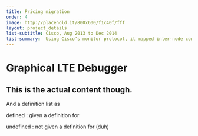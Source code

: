 ```yaml
---
title: Pricing migration
order: 4
image: http://placehold.it/800x600/f1c40f/fff
layout: project_details
list-subtitle: Cisco, Aug 2013 to Dec 2014
list-summary:  Using Cisco’s monitor protocol, it mapped inter-node communication through a network map. Delivered as a solo project.
---
```


# Graphical LTE Debugger

## This is the actual content though.

And a definition list as

defined
: given a definition for

undefined
: not given a definition for (duh)
